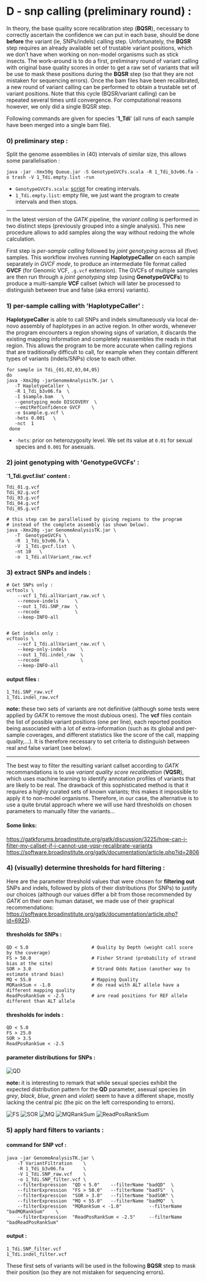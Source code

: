 
# D - snp calling (preliminary round) :

In theory, the base quality score recalibration step (**BQSR**), necessary to correctly ascertain the confidence we can put in each base, should be done **before** the variant (ie, SNPs/indels) calling step.
Unfortunately, the **BQSR** step requires an already available set of trustable variant positions, which we don't have when working on non-model organisms such as stick insects.
The work-around is to do a first, preliminary round of variant calling with original base quality scores in order to get a raw set of variants that will be use to mask these positions during the **BQSR** step (so that they are not mistaken for sequencing errors).
Once the bam files have been recalibrated, a new round of variant calling can be performed to obtain a trustable set of variant positions.
Note that this cycle (BQSR/variant calling) can be repeated several times until convergence.
For computational reasons however, we only did a single BQSR step. 


Following commands are given for species '**1_Tdi**' (all runs of each sample have been merged into a single bam file).


### 0) preliminary step :

Split the genome assemblies in (40) intervals of similar size, this allows some parallelisation :
````
java -jar -Xmx50g Queue.jar -S GenotypeGVCFs.scala -R 1_Tdi_b3v06.fa -o trash -V 1_Tdi.empty.list -run
````
* `GenotypeGVCFs.scala`: [script](./GenotypeGVCFs.scala) for creating intervals.
* `1_Tdi.empty.list`: empty file, we just want the program to create intervals and then stops.


-------------
In the latest version of the *GATK* pipeline, the *variant calling* is performed in two distinct steps (previously grouped into a single analysis).
This new procedure allows to add samples along the way without redoing the whole calculation.

First step is *per-sample calling* followed by *joint genotyping* across all (five) samples. 
This workflow involves running **HaplotypeCaller** on each sample separately in *GVCF mode*, to produce an intermediate file format called **GVCF** (for Genomic VCF, `.g.vcf` extension). 
The GVCFs of multiple samples are then run through a *joint genotyping* step (using **GenotypeGVCFs**) to produce a multi-sample **VCF** callset (which will later be processed to distinguish between true and false (aka errors) variants). 


### 1) per-sample calling with 'HaplotypeCaller' :


**HaplotypeCaller** is able to call SNPs and indels simultaneously via local de-novo assembly of haplotypes in an active region. 
In other words, whenever the program encounters a region showing signs of variation, it discards the existing mapping information and completely reassembles the reads in that region. 
This allows the program to be more accurate when calling regions that are traditionally difficult to call, for example when they contain different types of variants (indels/SNPs) close to each other. 

````
for sample in Tdi_{01,02,03,04,05}
do
java -Xmx20g -jarGenomeAnalysisTK.jar \
   -T HaplotypeCaller \
   -R 1_Tdi_b3v06.fa  \
   -I $sample.bam   \
   --genotyping_mode DISCOVERY  \
   --emitRefConfidence GVCF    \
   -o $sample.g.vcf \
   -hets 0.001   \
   -nct  1
 done
````
* `-hets`: prior on heterozygosity level. We set its value at `0.01` for sexual species and `0.001` for asexuals.


### 2) joint genotyping with 'GenotypeGVCFs' :


'**1_Tdi.gvcf.list' content :**
````
Tdi_01.g.vcf
Tdi_02.g.vcf
Tdi_03.g.vcf
Tdi_04.g.vcf
Tdi_05.g.vcf
````

````
# this step can be parallelised by giving regions to the program
# instead of the complete assembly (as shown below).
java -Xmx20g -jar GenomeAnalysisTK.jar \
   -T  GenotypeGVCFs \
   -R  1_Tdi_b3v06.fa \
   -V  1_Tdi.gvcf.list  \
   -nt 10   \        
   -o  1_Tdi.allVariant_raw.vcf
````


### 3) extract SNPs and indels :


````
# Get SNPs only :
vcftools \
    --vcf 1_Tdi.allVariant_raw.vcf \
    --remove-indels      \
    --out 1_Tdi.SNP_raw  \
    --recode             \
    --keep-INFO-all


# Get indels only :
vcftools \
    --vcf 1_Tdi.allVariant_raw.vcf \
    --keep-only-indels     \
    --out 1_Tdi.indel_raw  \
    --recode               \
    --keep-INFO-all
````

#### output files :
````
1_Tdi.SNP_raw.vcf
1_Tdi.indel_raw.vcf
````

**note:** these two sets of variants are not definitive 
(although some tests were applied by *GATK* to remove the most dubious ones).
The **vcf** files contain the list of possible variant positions (one per line), 
each reported position being associated with a lot of extra-information (such as its global and per-sample coverages, 
and different statistics like the score of the call, mapping quality,...).
It is therefore necessary to set criteria to distinguish between real and false variant (see below).

--------------

The best way to filter the resulting variant callset according to *GATK* recommandations 
is to use *variant quality score recalibration* (**VQSR**),
which uses machine learning to identify annotation profiles of variants that are likely to be real. 
The drawback of this sophisticated method is that it requires a highly curated sets of known variants; 
this makes it impossible to apply it to non-model organisms.
Therefore, in our case, the alternative is to use a quite brutal approach where we will use hard thresholds 
on chosen parameters to manually filter the variants...

#### Some links:
https://gatkforums.broadinstitute.org/gatk/discussion/3225/how-can-i-filter-my-callset-if-i-cannot-use-vqsr-recalibrate-variants
https://software.broadinstitute.org/gatk/documentation/article.php?id=2806



### 4) (visually) determine thresholds for hard filtering :

Here are the parameter threshold values that were chosen for **filtering out** SNPs and indels, 
followed by plots of their distributions (for SNPs) to justify our choices
(although our values differ a bit from those recommended by *GATK* on their own human dataset,
we made use of their graphical recommendations:
https://software.broadinstitute.org/gatk/documentation/article.php?id=6925).

#### thresholds for SNPs :
````
QD < 5.0                       # Quality by Depth (weight call score by the coverage)
FS > 50.0                      # Fisher Strand (probability of strand bias at the site)
SOR > 3.0                      # Strand Odds Ration (another way to estimate strand bias)
MQ < 55.0                      # Mapping Quality 
MQRankSum < -1.0               # do read with ALT allele have a different mapping quality 
ReadPosRankSum < -2.5          # are read positions for REF allele different than ALT allele
````

#### thresholds for indels :
````
QD < 5.0
FS > 25.0
SOR > 3.5
ReadPosRankSum < -2.5
````

#### parameter distributions for SNPs :


![QD](plots/QD_snp.png)

**note:** it is interesting to remark that while sexual species exhibit the expected distribution pattern for the **QD** parameter, asexual species (in *grey*, *black*, *blue*, *green* and *violet*) seem to have a different shape, mostly lacking the central pic (the pic on the left corresponding to errors).

![FS](plots/FS_snp.png)
![SOR](plots/SOR_snp.png)
![MQ](plots/MQ_snp.png)
![MQRankSum](plots/MQRankSum_snp.png)
![ReadPosRankSum](plots/ReadPosRankSum_snp.png)



### 5) apply hard filters to variants :

#### command for SNP vcf :
````
java -jar GenomeAnalysisTK.jar \
    -T VariantFiltration    \
    -R 1_Tdi_b3v06.fa       \
    -V 1_Tdi.SNP_raw.vcf    \
    -o 1_Tdi.SNP_filter.vcf \
    --filterExpression  "QD < 5.0"    --filterName "badQD"  \
    --filterExpression  "FS > 50.0"   --filterName "badFS"  \
    --filterExpression  "SOR > 3.0"   --filterName "badSOR" \
    --filterExpression  "MQ < 55.0"   --filterName "badMQ"  \
    --filterExpression  "MQRankSum < -1.0"          --filterName "badMQRankSum"    \
    --filterExpression  "ReadPosRankSum < -2.5"     --filterName "badReadPosRankSum"  
````

#### output :
````
1_Tdi.SNP_filter.vcf
1_Tdi.indel_filter.vcf
````
These first sets of variants will be used in the following **BQSR** step to mask their position (so they are not mistaken for sequencing errors).

